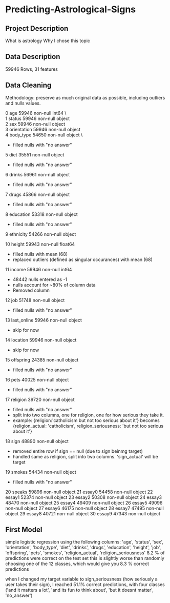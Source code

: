 # Predicting-Astrological-Signs

## Project Description
What is astrology
Why I chose this topic

## Data Description
59946 Rows, 31 features

## Data Cleaning
Methodology: preserve as much original data as possible, including outliers and nulls values.

 0   age          59946 non-null  int64 \  
 1   status       59946 non-null  object \
 2   sex          59946 non-null  object \
 3   orientation  59946 non-null  object \
 4   body_type    54650 non-null  object \
 - filled nulls with "no answer"
 
 5   diet         35551 non-null  object
 - filled nulls with "no answer"
 
 6   drinks       56961 non-null  object
 - filled nulls with "no answer"
 
 7   drugs        45866 non-null  object
 - filled nulls with "no answer"
 
 8   education    53318 non-null  object
 - filled nulls with "no answer"
 
 9   ethnicity    54266 non-null  object 
 
 
 10  height       59943 non-null  float64
 - filled nulls with mean (68)
 - replaced outliers (defined as singular occurances) with mean (68)
 
 11  income       59946 non-null  int64
 - 48442 nulls entered as -1
 - nulls account for ~80% of column data
 - Removed column
 
 12  job          51748 non-null  object
 - filled nulls with "no answer"
 
 13  last_online  59946 non-null  object
 - skip for now
 
 14  location     59946 non-null  object
 - skip for now
 
 15  offspring    24385 non-null  object
 - filled nulls with "no answer"
 
 16  pets         40025 non-null  object
 - filled nulls with "no answer"
 
 17  religion     39720 non-null  object
 - filled nulls with "no answer"
 - split into two columns, one for religion, one for how serious they take it. 
 - example: {religion:'catholicism but not too serious about it'} becomes {religion_actual: 'catholicism', religion_seriousness: 'but not too serious about it'}
 
 18  sign         48890 non-null  object
 - removed entire row if sign == null (due to sign beinmg target)
 - handled same as religion, split into two columns. 'sign_actual' will be target
 
 19  smokes       54434 non-null  object
 - filled nulls with "no answer"
 
 20  speaks       59896 non-null  object 
 21  essay0       54458 non-null  object 
 22  essay1       52374 non-null  object 
 23  essay2       50308 non-null  object 
 24  essay3       48470 non-null  object 
 25  essay4       49409 non-null  object 
 26  essay5       49096 non-null  object 
 27  essay6       46175 non-null  object 
 28  essay7       47495 non-null  object 
 29  essay8       40721 non-null  object 
 30  essay9       47343 non-null  object 
 
 ## First Model
 simple logistic regression using the following columns:
'age', 'status', 'sex', 'orientation', 'body_type', 'diet', 'drinks',
       'drugs', 'education', 'height', 'job', 'offspring', 'pets', 'smokes', 'religion_actual', 'religion_seriousness'
 8.2 % of predictions were correct on the test set
 this is slightly worse than randomly choosing one of the 12 classes, which would give you 8.3 % correct predictions


when I changed my target variable to sign_seriousness (how seriously a user takes their sign), I reached 51.1% correct predictions, with four classes ('and it matters a lot', 'and its fun to think about', 'but it doesnt matter', 'no_answer')
